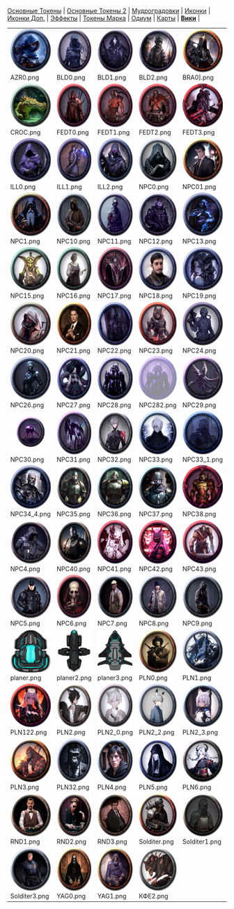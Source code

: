 [Основные Токены](https://github.com/CatacombNoop/ktms-tokens/blob/main/images_main/README.md) |
[Основные Токены 2](https://github.com/CatacombNoop/ktms-tokens/blob/main/images_main2/README.md) |
[Мудроградовки](https://github.com/CatacombNoop/ktms-tokens/blob/main/images_mudrog/README.md) |
[Иконки](https://github.com/CatacombNoop/ktms-tokens/blob/main/images_icons/README.md) |
[Иконки Доп.](https://github.com/CatacombNoop/ktms-tokens/blob/main/images_icons2/README.md) |
[Эффекты](https://github.com/CatacombNoop/ktms-tokens/blob/main/images_sfx/README.md) |
[Токены Марка](https://github.com/CatacombNoop/ktms-tokens/blob/main/images_mark/README.md) |
[Одиум](https://github.com/CatacombNoop/ktms-tokens/blob/main/images_odium/README.md) |
[Карты](https://github.com/CatacombNoop/ktms-tokens/blob/main/images_maps/README.md) |
[**Вики**](https://github.com/CatacombNoop/ktms-tokens/wiki) |
<table><tr>
<tr>
<td valign="bottom">
<img src="./AZR0.png" width="100" height="100"><br>
AZR0.png
</td>

<td valign="bottom">
<img src="./BLD0.png" width="100" height="100"><br>
BLD0.png
</td>

<td valign="bottom">
<img src="./BLD1.png" width="100" height="100"><br>
BLD1.png
</td>

<td valign="bottom">
<img src="./BLD2.png" width="100" height="100"><br>
BLD2.png
</td>

<td valign="bottom">
<img src="./BRA0].png" width="100" height="100"><br>
BRA0].png
</td>

<td valign="bottom">
<img src="./BRA1.png" width="100" height="100"><br>
BRA1.png
</td>

</tr>
<tr>
<td valign="bottom">
<img src="./CROC.png" width="100" height="100"><br>
CROC.png
</td>

<td valign="bottom">
<img src="./FEDT0.png" width="100" height="100"><br>
FEDT0.png
</td>

<td valign="bottom">
<img src="./FEDT1.png" width="100" height="100"><br>
FEDT1.png
</td>

<td valign="bottom">
<img src="./FEDT2.png" width="100" height="100"><br>
FEDT2.png
</td>

<td valign="bottom">
<img src="./FEDT3.png" width="100" height="100"><br>
FEDT3.png
</td>

<td valign="bottom">
<img src="./GITH.png" width="100" height="100"><br>
GITH.png
</td>

</tr>
<tr>
<td valign="bottom">
<img src="./ILL0.png" width="100" height="100"><br>
ILL0.png
</td>

<td valign="bottom">
<img src="./ILL1.png" width="100" height="100"><br>
ILL1.png
</td>

<td valign="bottom">
<img src="./ILL2.png" width="100" height="100"><br>
ILL2.png
</td>

<td valign="bottom">
<img src="./NPC0.png" width="100" height="100"><br>
NPC0.png
</td>

<td valign="bottom">
<img src="./NPC01.png" width="100" height="100"><br>
NPC01.png
</td>

<td valign="bottom">
<img src="./NPC02.png" width="100" height="100"><br>
NPC02.png
</td>

</tr>
<tr>
<td valign="bottom">
<img src="./NPC1.png" width="100" height="100"><br>
NPC1.png
</td>

<td valign="bottom">
<img src="./NPC10.png" width="100" height="100"><br>
NPC10.png
</td>

<td valign="bottom">
<img src="./NPC11.png" width="100" height="100"><br>
NPC11.png
</td>

<td valign="bottom">
<img src="./NPC12.png" width="100" height="100"><br>
NPC12.png
</td>

<td valign="bottom">
<img src="./NPC13.png" width="100" height="100"><br>
NPC13.png
</td>

<td valign="bottom">
<img src="./NPC14.png" width="100" height="100"><br>
NPC14.png
</td>

</tr>
<tr>
<td valign="bottom">
<img src="./NPC15.png" width="100" height="100"><br>
NPC15.png
</td>

<td valign="bottom">
<img src="./NPC16.png" width="100" height="100"><br>
NPC16.png
</td>

<td valign="bottom">
<img src="./NPC17.png" width="100" height="100"><br>
NPC17.png
</td>

<td valign="bottom">
<img src="./NPC18.png" width="100" height="100"><br>
NPC18.png
</td>

<td valign="bottom">
<img src="./NPC19.png" width="100" height="100"><br>
NPC19.png
</td>

<td valign="bottom">
<img src="./NPC2.png" width="100" height="100"><br>
NPC2.png
</td>

</tr>
<tr>
<td valign="bottom">
<img src="./NPC20.png" width="100" height="100"><br>
NPC20.png
</td>

<td valign="bottom">
<img src="./NPC21.png" width="100" height="100"><br>
NPC21.png
</td>

<td valign="bottom">
<img src="./NPC22.png" width="100" height="100"><br>
NPC22.png
</td>

<td valign="bottom">
<img src="./NPC23.png" width="100" height="100"><br>
NPC23.png
</td>

<td valign="bottom">
<img src="./NPC24.png" width="100" height="100"><br>
NPC24.png
</td>

<td valign="bottom">
<img src="./NPC25.png" width="100" height="100"><br>
NPC25.png
</td>

</tr>
<tr>
<td valign="bottom">
<img src="./NPC26.png" width="100" height="100"><br>
NPC26.png
</td>

<td valign="bottom">
<img src="./NPC27.png" width="100" height="100"><br>
NPC27.png
</td>

<td valign="bottom">
<img src="./NPC28.png" width="100" height="100"><br>
NPC28.png
</td>

<td valign="bottom">
<img src="./NPC282.png" width="100" height="100"><br>
NPC282.png
</td>

<td valign="bottom">
<img src="./NPC29.png" width="100" height="100"><br>
NPC29.png
</td>

<td valign="bottom">
<img src="./NPC3.png" width="100" height="100"><br>
NPC3.png
</td>

</tr>
<tr>
<td valign="bottom">
<img src="./NPC30.png" width="100" height="100"><br>
NPC30.png
</td>

<td valign="bottom">
<img src="./NPC31.png" width="100" height="100"><br>
NPC31.png
</td>

<td valign="bottom">
<img src="./NPC32.png" width="100" height="100"><br>
NPC32.png
</td>

<td valign="bottom">
<img src="./NPC33.png" width="100" height="100"><br>
NPC33.png
</td>

<td valign="bottom">
<img src="./NPC33_1.png" width="100" height="100"><br>
NPC33_1.png
</td>

<td valign="bottom">
<img src="./NPC34.png" width="100" height="100"><br>
NPC34.png
</td>

</tr>
<tr>
<td valign="bottom">
<img src="./NPC34_4.png" width="100" height="100"><br>
NPC34_4.png
</td>

<td valign="bottom">
<img src="./NPC35.png" width="100" height="100"><br>
NPC35.png
</td>

<td valign="bottom">
<img src="./NPC36.png" width="100" height="100"><br>
NPC36.png
</td>

<td valign="bottom">
<img src="./NPC37.png" width="100" height="100"><br>
NPC37.png
</td>

<td valign="bottom">
<img src="./NPC38.png" width="100" height="100"><br>
NPC38.png
</td>

<td valign="bottom">
<img src="./NPC39.png" width="100" height="100"><br>
NPC39.png
</td>

</tr>
<tr>
<td valign="bottom">
<img src="./NPC4.png" width="100" height="100"><br>
NPC4.png
</td>

<td valign="bottom">
<img src="./NPC40.png" width="100" height="100"><br>
NPC40.png
</td>

<td valign="bottom">
<img src="./NPC41.png" width="100" height="100"><br>
NPC41.png
</td>

<td valign="bottom">
<img src="./NPC42.png" width="100" height="100"><br>
NPC42.png
</td>

<td valign="bottom">
<img src="./NPC43.png" width="100" height="100"><br>
NPC43.png
</td>

<td valign="bottom">
<img src="./NPC44.png" width="100" height="100"><br>
NPC44.png
</td>

</tr>
<tr>
<td valign="bottom">
<img src="./NPC5.png" width="100" height="100"><br>
NPC5.png
</td>

<td valign="bottom">
<img src="./NPC6.png" width="100" height="100"><br>
NPC6.png
</td>

<td valign="bottom">
<img src="./NPC7.png" width="100" height="100"><br>
NPC7.png
</td>

<td valign="bottom">
<img src="./NPC8.png" width="100" height="100"><br>
NPC8.png
</td>

<td valign="bottom">
<img src="./NPC9.png" width="100" height="100"><br>
NPC9.png
</td>

<td valign="bottom">
<img src="./PAS0.png" width="100" height="100"><br>
PAS0.png
</td>

</tr>
<tr>
<td valign="bottom">
<img src="./planer.png" width="100" height="100"><br>
planer.png
</td>

<td valign="bottom">
<img src="./planer2.png" width="100" height="100"><br>
planer2.png
</td>

<td valign="bottom">
<img src="./planer3.png" width="100" height="100"><br>
planer3.png
</td>

<td valign="bottom">
<img src="./PLN0.png" width="100" height="100"><br>
PLN0.png
</td>

<td valign="bottom">
<img src="./PLN1.png" width="100" height="100"><br>
PLN1.png
</td>

<td valign="bottom">
<img src="./PLN12.png" width="100" height="100"><br>
PLN12.png
</td>

</tr>
<tr>
<td valign="bottom">
<img src="./PLN122.png" width="100" height="100"><br>
PLN122.png
</td>

<td valign="bottom">
<img src="./PLN2.png" width="100" height="100"><br>
PLN2.png
</td>

<td valign="bottom">
<img src="./PLN2_0.png" width="100" height="100"><br>
PLN2_0.png
</td>

<td valign="bottom">
<img src="./PLN2_2.png" width="100" height="100"><br>
PLN2_2.png
</td>

<td valign="bottom">
<img src="./PLN2_3.png" width="100" height="100"><br>
PLN2_3.png
</td>

<td valign="bottom">
<img src="./PLN2_4.png" width="100" height="100"><br>
PLN2_4.png
</td>

</tr>
<tr>
<td valign="bottom">
<img src="./PLN3.png" width="100" height="100"><br>
PLN3.png
</td>

<td valign="bottom">
<img src="./PLN32.png" width="100" height="100"><br>
PLN32.png
</td>

<td valign="bottom">
<img src="./PLN4.png" width="100" height="100"><br>
PLN4.png
</td>

<td valign="bottom">
<img src="./PLN5.png" width="100" height="100"><br>
PLN5.png
</td>

<td valign="bottom">
<img src="./PLN6.png" width="100" height="100"><br>
PLN6.png
</td>

<td valign="bottom">
<img src="./RND0.png" width="100" height="100"><br>
RND0.png
</td>

</tr>
<tr>
<td valign="bottom">
<img src="./RND1.png" width="100" height="100"><br>
RND1.png
</td>

<td valign="bottom">
<img src="./RND2.png" width="100" height="100"><br>
RND2.png
</td>

<td valign="bottom">
<img src="./RND3.png" width="100" height="100"><br>
RND3.png
</td>

<td valign="bottom">
<img src="./Solditer.png" width="100" height="100"><br>
Solditer.png
</td>

<td valign="bottom">
<img src="./Solditer1.png" width="100" height="100"><br>
Solditer1.png
</td>

<td valign="bottom">
<img src="./Solditer2.png" width="100" height="100"><br>
Solditer2.png
</td>

</tr>
<tr>
<td valign="bottom">
<img src="./Solditer3.png" width="100" height="100"><br>
Solditer3.png
</td>

<td valign="bottom">
<img src="./YAG0.png" width="100" height="100"><br>
YAG0.png
</td>

<td valign="bottom">
<img src="./YAG1.png" width="100" height="100"><br>
YAG1.png
</td>

<td valign="bottom">
<img src="./КФЕ2.png" width="100" height="100"><br>
КФЕ2.png
</td>

</tr></table>